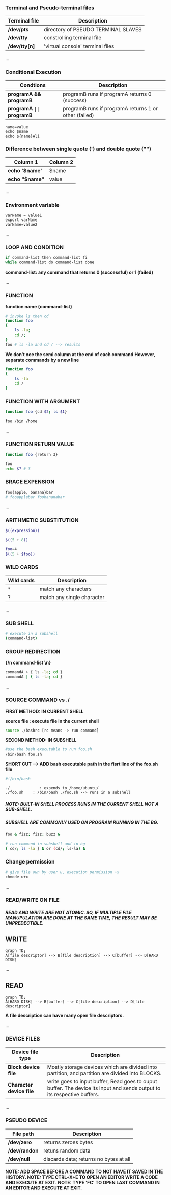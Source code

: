 
### __Terminal and Pseudo-terminal files__

| Terminal file | Description |
| -------- | -------- |
**/dev/pts** |  directory of PSEUDO TERMINAL SLAVES
**/dev/tty** | constrolling terminal file
**/dev/tty[n]** | 'virtual console' terminal files
 
...

### __Conditional Execution__
| Condtions | Description |
| -------- | -------- |
**programA && programB** | programB runs if programA returns 0 (success)
**programA `\|\|` programB** | programB runs if programA returns 1 or other (failed)

```shell
name=value
echo $name
echo ${name}Ali
```

### Difference between single quote (') and double quote ("")

| Column 1 | Column 2 |
| -------- | -------- |
**echo '$name'** | $name
**echo "$name"** | value

...

### __Environment variable__
```shell
varName = value1
export varName
varName=value2
```
...

### __LOOP AND CONDITION__
```bash
if command-list then command-list fi
while command-list do command-list done
```

**command-list: any command that returns 0 (successful) or 1 (failed)**

...

### __FUNCTION__

**function name {command-list}**

```bash
# invoke ls then cd
function foo 
{
    ls -la;
    cd /;
} 
foo	# ls -la and cd / --> results
```
__We don't nee the semi column at the end of each command__
__However, separate commands by a new line__
```bash
function foo
{
    ls -la
    cd /
}
```

### __FUNCTION WITH ARGUMENT__
```bash
function foo {cd $2; ls $1}

foo /bin /home
```
...

### __FUNCTION RETURN VALUE__
```bash
function foo {return 3}

foo
echo $? # 3
```

### __BRACE EXPENSION__
```bash
foo{apple, banana}bar
# fooapplebar foobananabar

```
...


### __ARITHMETIC SUBSTITUTION__
```bash
$((expression))

$((5 + 8))

foo=4
$((5 + $foo))
```

### __WILD CARDS__
| Wild cards | Description |
| -------- | -------- |
`*` | match any characters
? | match any single character

...

### __SUB SHELL__
```bash
# execute in a subshell
(command-list)  
```

### __GROUP REDIRECTION__

**{/n command-list \n}**

```bash
commandA > { ls -la; cd }
commandA | { ls -la; cd }
```

...

### __SOURCE COMMAND vs ./__

__FIRST METHOD: IN CURRENT SHELL__

**source file : execute file in the current shell**
```bash
source ./bashrc [rc means -> run command]
```


__SECOND METHOD: IN SUBSHELL__
```bash
#use the bash executable to run foo.sh
/bin/bash foo.sh	
```
**SHORT CUT --> ADD bash executable path in the fisrt line of the foo.sh file**
```bash
#!/bin/bash
```
```
./             : expends to /home/ubuntu/
./foo.sh	: /bin/bash ./foo.sh --> runs in a subshell
```

##### NOTE: BUILT-IN SHELL PROCESS RUNS IN THE CURRENT SHELL NOT A SUB-SHELL. 
##### SUBSHELL ARE COMMONLY USED ON PROGRAM RUNNING IN THE BG.

```bash
foo & fizz; fizz; buzz &

# run command in subshell and in bg
{ cd/; ls -la } & or (cd/; ls-la) & 
```

### __Change permission__

```bash
# give file own by user u, execution permission +x 
chmode u+x
```
...

### __READ/WRITE ON FILE__
##### READ AND WRITE ARE NOT ATOMIC. SO, IF MULTIPLE FILE MANUPULATION ARE DONE AT THE SAME TIME, THE RESULT MAY BE UNPREDECTIBLE.

## __WRITE__
```mermaid
graph TD;
A[file descriptor] --> B[file description] --> C[buffer] --> D[HARD DISK]
```
...

## __READ__
```mermaid
graph TD;
A[HARD DISK] --> B[buffer] --> C[file description] --> D[file descriptor]
```
**A file description can have many open file descriptors.**

...

### __DEVICE FILES__
| Device file type | Description |
| -------- | -------- |
**Block device file**| Mostly storage devices which are divided into partition, and	partition are divided into BLOCKS.
**Character device file**| write goes to input buffer, Read goes to ouput buffer. The device its input and sends output to its respective buffers.

...

### __PSEUDO DEVICE__
| File path | Description |
| -------- | -------- |
**/dev/zero** | returns zeroes bytes
**/dev/randon**| retuns random data
**/dev/null**| discards data; returns no bytes at all


**NOTE: ADD SPACE BEFORE A COMMAND TO NOT HAVE IT SAVED IN THE HISTORY.
NOTE: TYPE CTRL+X+E TO OPEN AN EDITOR WRITE A CODE AND EXECUTE AT EXIT.
NOTE: TYPE 'FC' TO OPEN LAST COMMAND IN AN EDITOR AND EXECUTE AT EXIT.**



